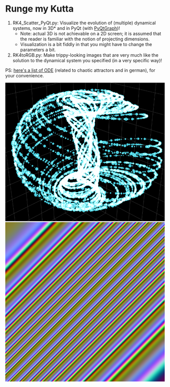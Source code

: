 # Runge my Kutta

1. RK4_Scatter_PyQt.py: Visualize the evolution of (multiple) dynamical systems, now in 3D* and in PyQt (with [PyQtGraph](https://www.pyqtgraph.org/))!
   * Note: actual 3D is not achievable on a 2D screen; it is assumed that the reader is familiar with the notion of projecting dimensions.
   * Visualization is a bit fiddly in that you might have to change the parameters a bit.
2. RK4toRGB.py: Make trippy-looking images that are very much like the solution to the dynamical system you specified (in a very specific way)! 

PS: [here's a list of ODE](http://www.3d-meier.de/tut19/Seite0.html) (related to chaotic attractors and in german), for your convenience.

![RK4_Scatter_PyQt.py: Aizawa attractor, 10000 points](https://raw.githubusercontent.com/abeRC/runge-my-kutta/main/images/aizawa%2010000%20points.png "RK4_Scatter_PyQt.py: Aizawa attractor, 10000 points")
![RK4toRGB.py: 1 million points of Aizawa attractor goodness, displayed zigzaggedly in a combination of Red, Green and Blue](https://raw.githubusercontent.com/abeRC/runge-my-kutta/main/images/pic_1000000_aiz.png "RK4toRGB.py: 1 million points of Aizawa attractor goodness, displayed zigzaggedly in a combination of Red, Green and Blue")